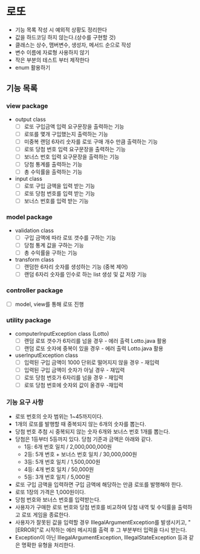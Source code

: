 # 로또
- 기능 목록 작성 시 예외적 상황도 정리한다
- 값을 하드코딩 하지 않는다.(상수를 구현할 것)
- 클래스는 상수, 맴버변수, 생성자, 메서드 순으로 작성
- 변수 이름에 자료형 사용하지 않기
- 작은 부분의 테스트 부터 제작한다
- enum 활용하기

## 기능 목록
### view package
- output class
  + [ ] 로또 구입금액 입력 요구문장을 출력하는 기능
  + [ ] 로또를 몇개 구입했는지 출력하는 기능
  + [ ] 미중복 랜덤 6자리 숫자를 로또 구매 개수 만큼 출력하는 기능
  + [ ] 로또 당첨 번호 입력 요구문장을 출력하는 기능
  + [ ] 보너스 번호 입력 요구문장을 출력하는 기능
  + [ ] 당첨 통계를 출력하는 기능
  + [ ] 총 수익률을 출력하는 기능
- input class
  + [ ] 로또 구입 금액을 입력 받는 기능
  + [ ] 로또 당첨 번호를 입력 받는 기능
  + [ ] 보너스 번호를 입력 받는 기능

### model package
- validation class
  + [ ] 구입 금액에 따라 로또 갯수를 구하는 기능
  + [ ] 당첨 통계 값을 구하는 기능
  + [ ] 총 수익률을 구하는 기능
- transform class
  + [ ] 랜덤한 6자리 숫자를 생성하는 기능 (중복 제어)
  + [ ] 랜덤 6자리 숫자를 인수로 하는 list 생성 및 값 저장 기능

### controller package
  + [ ] model, view를 통해 로또 진행

### utility package
- computerInputException class (Lotto)
  + [ ] 랜덤 로또 갯수가 6자리를 넘을 경우 - 에러 출력 Lotto.java 활용
  + [ ] 랜덤 로또 숫자에 중복이 있을 경우 - 에러 출력 Lotto.java 활용

- userInputException class
  + [ ] 입력된 구입 금액이 1000 단위로 떨어지지 않을 경우 - 재입력
  + [ ] 입력된 구입 금액이 숫자가 아닐 경우 - 재입력
  + [ ] 로또 당첨 번호가 6자리를 넘을 경우 - 재입력
  + [ ] 로또 당첨 번호에 숫자외 값이 올경우 -재입력

### 기능 요구 사항

- 로또 번호의 숫자 범위는 1~45까지이다.
- 1개의 로또를 발행할 때 중복되지 않는 6개의 숫자를 뽑는다.
- 당첨 번호 추첨 시 중복되지 않는 숫자 6개와 보너스 번호 1개를 뽑는다.
- 당첨은 1등부터 5등까지 있다. 당첨 기준과 금액은 아래와 같다.
    - 1등: 6개 번호 일치 / 2,000,000,000원
    - 2등: 5개 번호 + 보너스 번호 일치 / 30,000,000원
    - 3등: 5개 번호 일치 / 1,500,000원
    - 4등: 4개 번호 일치 / 50,000원
    - 5등: 3개 번호 일치 / 5,000원
- 로또 구입 금액을 입력하면 구입 금액에 해당하는 만큼 로또를 발행해야 한다.
- 로또 1장의 가격은 1,000원이다.
- 당첨 번호와 보너스 번호를 입력받는다.
- 사용자가 구매한 로또 번호와 당첨 번호를 비교하여 당첨 내역 및 수익률을 출력하고 로또 게임을 종료한다.
- 사용자가 잘못된 값을 입력할 경우 IllegalArgumentException를 발생시키고, "[ERROR]"로 시작하는 에러 메시지를 출력 후 그 부분부터 입력을 다시 받는다.
- Exception이 아닌 IllegalArgumentException, IllegalStateException 등과 같은 명확한 유형을 처리한다.


